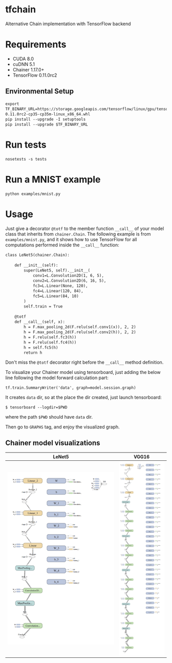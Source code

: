 # tfchain

Alternative Chain implementation with TensorFlow backend

# Requirements

- CUDA 8.0
- cuDNN 5.1
- Chainer 1.17.0+
- TensorFlow 0.11.0rc2

## Environmental Setup

```
export TF_BINARY_URL=https://storage.googleapis.com/tensorflow/linux/gpu/tensorflow-0.11.0rc2-cp35-cp35m-linux_x86_64.whl
pip install --upgrade -I setuptools
pip install --upgrade $TF_BINARY_URL
```

# Run tests

```
nosetests -s tests
```

# Run a MNIST example

```
python examples/mnist.py
```

# Usage

Just give a decorator `@totf` to the member function `__call__` of your model class that inherits from `chainer.Chain`. The following example is from `examples/mnist.py`, and it shows how to use TensorFlow for all computations performed inside the `__call__` function:

```
class LeNet5(chainer.Chain):

    def __init__(self):
        super(LeNet5, self).__init__(
            conv1=L.Convolution2D(1, 6, 5),
            conv2=L.Convolution2D(6, 16, 5),
            fc3=L.Linear(None, 120),
            fc4=L.Linear(120, 84),
            fc5=L.Linear(84, 10)
        )
        self.train = True

    @totf
    def __call__(self, x):
        h = F.max_pooling_2d(F.relu(self.conv1(x)), 2, 2)
        h = F.max_pooling_2d(F.relu(self.conv2(h)), 2, 2)
        h = F.relu(self.fc3(h))
        h = F.relu(self.fc4(h))
        h = self.fc5(h)
        return h
```

Don't miss the `@totf` decorator right before the `__call__` method definition.

To visualize your Chainer model using tensorboard, just adding the below line following the model forward calculation part:

```
tf.train.SummaryWriter('data', graph=model.session.graph)
```

It creates `data` dir, so at the place the dir created, just launch tensorboard:

```
$ tensorboard --logdir=$PWD
```

where the path `$PWD` should have `data` dir.

Then go to `GRAPHS` tag, and enjoy the visualized graph.

## Chainer model visualizations

| LeNet5 | VGG16 |
|--------|-------|
|![](data/LeNet5.png)|![](data/VGG16.png)|
